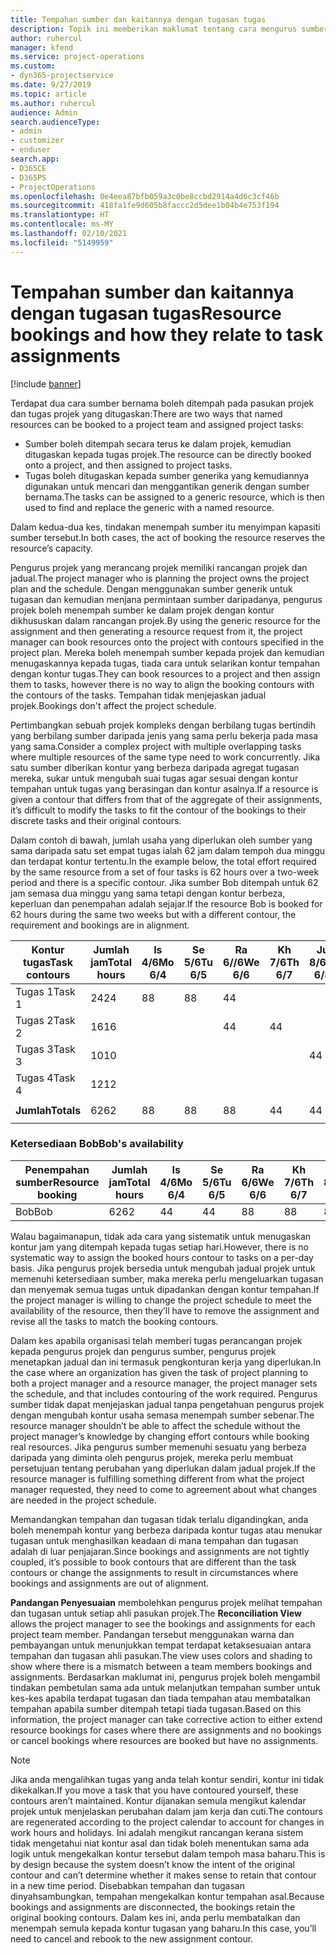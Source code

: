 ```yaml
---
title: Tempahan sumber dan kaitannya dengan tugasan tugas
description: Topik ini memberikan maklumat tentang cara mengurus sumber bernama, tempahan sumber dan tugasan tugas dan kaitannya antara satu sama lain.
author: ruhercul
manager: kfend
ms.service: project-operations
ms.custom:
- dyn365-projectservice
ms.date: 9/27/2019
ms.topic: article
ms.author: ruhercul
audience: Admin
search.audienceType:
- admin
- customizer
- enduser
search.app:
- D365CE
- D365PS
- ProjectOperations
ms.openlocfilehash: 0e4eea87bfb059a3c0be8ccbd2914a4d6c3cf46b
ms.sourcegitcommit: 418fa1fe9d605b8faccc2d5dee1b04b4e753f194
ms.translationtype: HT
ms.contentlocale: ms-MY
ms.lasthandoff: 02/10/2021
ms.locfileid: "5149959"
---
```

# <a name="resource-bookings-and-how-they-relate-to-task-assignments"></a><span data-ttu-id="9de7e-103">Tempahan sumber dan kaitannya dengan tugasan tugas</span><span class="sxs-lookup"><span data-stu-id="9de7e-103">Resource bookings and how they relate to task assignments</span></span>

[!include [banner](../includes/psa-now-project-operations.md)]

<span data-ttu-id="9de7e-104">Terdapat dua cara sumber bernama boleh ditempah pada pasukan projek dan tugas projek yang ditugaskan:</span><span class="sxs-lookup"><span data-stu-id="9de7e-104">There are two ways that named resources can be booked to a project team and assigned project tasks:</span></span>

- <span data-ttu-id="9de7e-105">Sumber boleh ditempah secara terus ke dalam projek, kemudian ditugaskan kepada tugas projek.</span><span class="sxs-lookup"><span data-stu-id="9de7e-105">The resource can be directly booked onto a project, and then assigned to project tasks.</span></span>
- <span data-ttu-id="9de7e-106">Tugas boleh ditugaskan kepada sumber generika yang kemudiannya digunakan untuk mencari dan menggantikan generik dengan sumber bernama.</span><span class="sxs-lookup"><span data-stu-id="9de7e-106">The tasks can be assigned to a generic resource, which is then used to find and replace the generic with a named resource.</span></span> 

<span data-ttu-id="9de7e-107">Dalam kedua-dua kes, tindakan menempah sumber itu menyimpan kapasiti sumber tersebut.</span><span class="sxs-lookup"><span data-stu-id="9de7e-107">In both cases, the act of booking the resource reserves the resource’s capacity.</span></span>

<span data-ttu-id="9de7e-108">Pengurus projek yang merancang projek memiliki rancangan projek dan jadual.</span><span class="sxs-lookup"><span data-stu-id="9de7e-108">The project manager who is planning the project owns the project plan and the schedule.</span></span> <span data-ttu-id="9de7e-109">Dengan menggunakan sumber generik untuk tugasan dan kemudian menjana permintaan sumber daripadanya, pengurus projek boleh menempah sumber ke dalam projek dengan kontur dikhususkan dalam rancangan projek.</span><span class="sxs-lookup"><span data-stu-id="9de7e-109">By using the generic resource for the assignment and then generating a resource request from it, the project manager can book resources onto the project with contours specified in the project plan.</span></span> <span data-ttu-id="9de7e-110">Mereka boleh menempah sumber kepada projek dan kemudian menugaskannya kepada tugas, tiada cara untuk selarikan kontur tempahan dengan kontur tugas.</span><span class="sxs-lookup"><span data-stu-id="9de7e-110">They can book resources to a project and then assign them to tasks, however there is no way to align the booking contours with the contours of the tasks.</span></span> <span data-ttu-id="9de7e-111">Tempahan tidak menjejaskan jadual projek.</span><span class="sxs-lookup"><span data-stu-id="9de7e-111">Bookings don't affect the project schedule.</span></span>

<span data-ttu-id="9de7e-112">Pertimbangkan sebuah projek kompleks dengan berbilang tugas bertindih yang berbilang sumber daripada jenis yang sama perlu bekerja pada masa yang sama.</span><span class="sxs-lookup"><span data-stu-id="9de7e-112">Consider a complex project with multiple overlapping tasks where multiple resources of the same type need to work concurrently.</span></span> <span data-ttu-id="9de7e-113">Jika satu sumber diberikan kontur yang berbeza daripada agregat tugasan mereka, sukar untuk mengubah suai tugas agar sesuai dengan kontur tempahan untuk tugas yang berasingan dan kontur asalnya.</span><span class="sxs-lookup"><span data-stu-id="9de7e-113">If a resource is given a contour that differs from that of the aggregate of their assignments, it’s difficult to modify the tasks to fit the contour of the bookings to their discrete tasks and their original contours.</span></span>

<span data-ttu-id="9de7e-114">Dalam contoh di bawah, jumlah usaha yang diperlukan oleh sumber yang sama daripada satu set empat tugas ialah 62 jam dalam tempoh dua minggu dan terdapat kontur tertentu.</span><span class="sxs-lookup"><span data-stu-id="9de7e-114">In the example below, the total effort required by the same resource from a set of four tasks is 62 hours over a two-week period and there is a specific contour.</span></span> <span data-ttu-id="9de7e-115">Jika sumber Bob ditempah untuk 62 jam semasa dua minggu yang sama tetapi dengan kontur berbeza, keperluan dan penempahan adalah sejajar.</span><span class="sxs-lookup"><span data-stu-id="9de7e-115">If the resource Bob is booked for 62 hours during the same two weeks but with a different contour, the requirement and bookings are in alignment.</span></span>

| <span data-ttu-id="9de7e-116">**Kontur tugas**</span><span class="sxs-lookup"><span data-stu-id="9de7e-116">**Task contours**</span></span>    | <span data-ttu-id="9de7e-117">**Jumlah jam**</span><span class="sxs-lookup"><span data-stu-id="9de7e-117">**Total hours**</span></span> | <span data-ttu-id="9de7e-118">Is 4/6</span><span class="sxs-lookup"><span data-stu-id="9de7e-118">Mo 6/4</span></span> | <span data-ttu-id="9de7e-119">Se 5/6</span><span class="sxs-lookup"><span data-stu-id="9de7e-119">Tu 6/5</span></span> | <span data-ttu-id="9de7e-120">Ra 6//6</span><span class="sxs-lookup"><span data-stu-id="9de7e-120">We 6/6</span></span> | <span data-ttu-id="9de7e-121">Kh 7/6</span><span class="sxs-lookup"><span data-stu-id="9de7e-121">Th 6/7</span></span> | <span data-ttu-id="9de7e-122">Ju 8/6</span><span class="sxs-lookup"><span data-stu-id="9de7e-122">Fr 6/8</span></span> | <span data-ttu-id="9de7e-123">Sa 9/6</span><span class="sxs-lookup"><span data-stu-id="9de7e-123">Sa 6/9</span></span> | <span data-ttu-id="9de7e-124">Ah 10/6</span><span class="sxs-lookup"><span data-stu-id="9de7e-124">Su 6/10</span></span> | <span data-ttu-id="9de7e-125">Is 11/6</span><span class="sxs-lookup"><span data-stu-id="9de7e-125">Mo 6/11</span></span> | <span data-ttu-id="9de7e-126">Se 12/6</span><span class="sxs-lookup"><span data-stu-id="9de7e-126">Tu 6/12</span></span> | <span data-ttu-id="9de7e-127">Ra 13/6</span><span class="sxs-lookup"><span data-stu-id="9de7e-127">We 6/13</span></span> | <span data-ttu-id="9de7e-128">Kh 14/6</span><span class="sxs-lookup"><span data-stu-id="9de7e-128">Th 6/14</span></span> | <span data-ttu-id="9de7e-129">Ju 15/6</span><span class="sxs-lookup"><span data-stu-id="9de7e-129">Fr 6/15</span></span> |
|----------------------|-----------------|--------|--------|--------|--------|--------|--------|---------|---------|---------|---------|---------|---------|
| <span data-ttu-id="9de7e-130">Tugas 1</span><span class="sxs-lookup"><span data-stu-id="9de7e-130">Task 1</span></span>               | <span data-ttu-id="9de7e-131">24</span><span class="sxs-lookup"><span data-stu-id="9de7e-131">24</span></span>              | <span data-ttu-id="9de7e-132">8</span><span class="sxs-lookup"><span data-stu-id="9de7e-132">8</span></span>      | <span data-ttu-id="9de7e-133">8</span><span class="sxs-lookup"><span data-stu-id="9de7e-133">8</span></span>      | <span data-ttu-id="9de7e-134">4</span><span class="sxs-lookup"><span data-stu-id="9de7e-134">4</span></span>      |        |        |        |         |         |         | <span data-ttu-id="9de7e-135">4</span><span class="sxs-lookup"><span data-stu-id="9de7e-135">4</span></span>       |         |         |
| <span data-ttu-id="9de7e-136">Tugas 2</span><span class="sxs-lookup"><span data-stu-id="9de7e-136">Task 2</span></span>               | <span data-ttu-id="9de7e-137">16</span><span class="sxs-lookup"><span data-stu-id="9de7e-137">16</span></span>              |        |        | <span data-ttu-id="9de7e-138">4</span><span class="sxs-lookup"><span data-stu-id="9de7e-138">4</span></span>      | <span data-ttu-id="9de7e-139">4</span><span class="sxs-lookup"><span data-stu-id="9de7e-139">4</span></span>      |        |        |         | <span data-ttu-id="9de7e-140">8</span><span class="sxs-lookup"><span data-stu-id="9de7e-140">8</span></span>       |         |         |         |         |
| <span data-ttu-id="9de7e-141">Tugas 3</span><span class="sxs-lookup"><span data-stu-id="9de7e-141">Task 3</span></span>               | <span data-ttu-id="9de7e-142">10</span><span class="sxs-lookup"><span data-stu-id="9de7e-142">10</span></span>              |        |        |        |        | <span data-ttu-id="9de7e-143">4</span><span class="sxs-lookup"><span data-stu-id="9de7e-143">4</span></span>      |        |         |         | <span data-ttu-id="9de7e-144">4</span><span class="sxs-lookup"><span data-stu-id="9de7e-144">4</span></span>       |         | <span data-ttu-id="9de7e-145">2</span><span class="sxs-lookup"><span data-stu-id="9de7e-145">2</span></span>       |         |
| <span data-ttu-id="9de7e-146">Tugas 4</span><span class="sxs-lookup"><span data-stu-id="9de7e-146">Task 4</span></span>               | <span data-ttu-id="9de7e-147">12</span><span class="sxs-lookup"><span data-stu-id="9de7e-147">12</span></span>              |        |        |        |        |        |        |         |         |         | <span data-ttu-id="9de7e-148">4</span><span class="sxs-lookup"><span data-stu-id="9de7e-148">4</span></span>       |         | <span data-ttu-id="9de7e-149">8</span><span class="sxs-lookup"><span data-stu-id="9de7e-149">8</span></span>       |
|                      |                 |        |        |        |        |        |        |         |         |         |         |         |         |
| <span data-ttu-id="9de7e-150">**Jumlah**</span><span class="sxs-lookup"><span data-stu-id="9de7e-150">**Totals**</span></span>           | <span data-ttu-id="9de7e-151">62</span><span class="sxs-lookup"><span data-stu-id="9de7e-151">62</span></span>              | <span data-ttu-id="9de7e-152">8</span><span class="sxs-lookup"><span data-stu-id="9de7e-152">8</span></span>      | <span data-ttu-id="9de7e-153">8</span><span class="sxs-lookup"><span data-stu-id="9de7e-153">8</span></span>      | <span data-ttu-id="9de7e-154">8</span><span class="sxs-lookup"><span data-stu-id="9de7e-154">8</span></span>      | <span data-ttu-id="9de7e-155">4</span><span class="sxs-lookup"><span data-stu-id="9de7e-155">4</span></span>      | <span data-ttu-id="9de7e-156">4</span><span class="sxs-lookup"><span data-stu-id="9de7e-156">4</span></span>      |        |         | <span data-ttu-id="9de7e-157">8</span><span class="sxs-lookup"><span data-stu-id="9de7e-157">8</span></span>       | <span data-ttu-id="9de7e-158">4</span><span class="sxs-lookup"><span data-stu-id="9de7e-158">4</span></span>       | <span data-ttu-id="9de7e-159">8</span><span class="sxs-lookup"><span data-stu-id="9de7e-159">8</span></span>       | <span data-ttu-id="9de7e-160">2</span><span class="sxs-lookup"><span data-stu-id="9de7e-160">2</span></span>       | <span data-ttu-id="9de7e-161">8</span><span class="sxs-lookup"><span data-stu-id="9de7e-161">8</span></span>       |
|                      |                 |        |        |        |        |        |        |         |         |         |         |

### <a name="bobs-availability"></a><span data-ttu-id="9de7e-162">Ketersediaan Bob</span><span class="sxs-lookup"><span data-stu-id="9de7e-162">Bob's availability</span></span>
| <span data-ttu-id="9de7e-163">**Penempahan sumber**</span><span class="sxs-lookup"><span data-stu-id="9de7e-163">**Resource   booking**</span></span> | <span data-ttu-id="9de7e-164">**Jumlah jam**</span><span class="sxs-lookup"><span data-stu-id="9de7e-164">**Total hours**</span></span> | <span data-ttu-id="9de7e-165">Is 4/6</span><span class="sxs-lookup"><span data-stu-id="9de7e-165">Mo 6/4</span></span> | <span data-ttu-id="9de7e-166">Se 5/6</span><span class="sxs-lookup"><span data-stu-id="9de7e-166">Tu 6/5</span></span> | <span data-ttu-id="9de7e-167">Ra 6/6</span><span class="sxs-lookup"><span data-stu-id="9de7e-167">We 6/6</span></span> | <span data-ttu-id="9de7e-168">Kh 7/6</span><span class="sxs-lookup"><span data-stu-id="9de7e-168">Th 6/7</span></span> | <span data-ttu-id="9de7e-169">Ju 8/6</span><span class="sxs-lookup"><span data-stu-id="9de7e-169">Fr 6/8</span></span> | <span data-ttu-id="9de7e-170">Sa 9/6</span><span class="sxs-lookup"><span data-stu-id="9de7e-170">Sa 6/9</span></span> | <span data-ttu-id="9de7e-171">Ah 10/6</span><span class="sxs-lookup"><span data-stu-id="9de7e-171">Su 6/10</span></span> | <span data-ttu-id="9de7e-172">Is 11/6</span><span class="sxs-lookup"><span data-stu-id="9de7e-172">Mo 6/11</span></span> | <span data-ttu-id="9de7e-173">Se 12/6</span><span class="sxs-lookup"><span data-stu-id="9de7e-173">Tu 6/12</span></span> | <span data-ttu-id="9de7e-174">Ra 13/6</span><span class="sxs-lookup"><span data-stu-id="9de7e-174">We 6/13</span></span> | <span data-ttu-id="9de7e-175">Kh 14/6</span><span class="sxs-lookup"><span data-stu-id="9de7e-175">Th 6/14</span></span> | <span data-ttu-id="9de7e-176">Ju 15/6</span><span class="sxs-lookup"><span data-stu-id="9de7e-176">Fr 6/15</span></span> |
|------------------------|-----------------|--------|--------|--------|--------|--------|--------|---------|---------|---------|---------|---------|---------|
| <span data-ttu-id="9de7e-177">Bob</span><span class="sxs-lookup"><span data-stu-id="9de7e-177">Bob</span></span>                    | <span data-ttu-id="9de7e-178">62</span><span class="sxs-lookup"><span data-stu-id="9de7e-178">62</span></span>              | <span data-ttu-id="9de7e-179">4</span><span class="sxs-lookup"><span data-stu-id="9de7e-179">4</span></span>      | <span data-ttu-id="9de7e-180">4</span><span class="sxs-lookup"><span data-stu-id="9de7e-180">4</span></span>      | <span data-ttu-id="9de7e-181">8</span><span class="sxs-lookup"><span data-stu-id="9de7e-181">8</span></span>      | <span data-ttu-id="9de7e-182">8</span><span class="sxs-lookup"><span data-stu-id="9de7e-182">8</span></span>      | <span data-ttu-id="9de7e-183">8</span><span class="sxs-lookup"><span data-stu-id="9de7e-183">8</span></span>      |        |         | <span data-ttu-id="9de7e-184">4</span><span class="sxs-lookup"><span data-stu-id="9de7e-184">4</span></span>       | <span data-ttu-id="9de7e-185">4</span><span class="sxs-lookup"><span data-stu-id="9de7e-185">4</span></span>       | <span data-ttu-id="9de7e-186">8</span><span class="sxs-lookup"><span data-stu-id="9de7e-186">8</span></span>       | <span data-ttu-id="9de7e-187">8</span><span class="sxs-lookup"><span data-stu-id="9de7e-187">8</span></span>       | <span data-ttu-id="9de7e-188">6</span><span class="sxs-lookup"><span data-stu-id="9de7e-188">6</span></span>       |

<span data-ttu-id="9de7e-189">Walau bagaimanapun, tidak ada cara yang sistematik untuk menugaskan kontur jam yang ditempah kepada tugas setiap hari.</span><span class="sxs-lookup"><span data-stu-id="9de7e-189">However, there is no systematic way to assign the booked hours contour to tasks on a per-day basis.</span></span> <span data-ttu-id="9de7e-190">Jika pengurus projek bersedia untuk mengubah jadual projek untuk memenuhi ketersediaan sumber, maka mereka perlu mengeluarkan tugasan dan menyemak semua tugas untuk dipadankan dengan kontur tempahan.</span><span class="sxs-lookup"><span data-stu-id="9de7e-190">If the project manager is willing to change the project schedule to meet the availability of the resource, then they’ll have to remove the assignment and revise all the tasks to match the booking contours.</span></span>

<span data-ttu-id="9de7e-191">Dalam kes apabila organisasi telah memberi tugas perancangan projek kepada pengurus projek dan pengurus sumber, pengurus projek menetapkan jadual dan ini termasuk pengkonturan kerja yang diperlukan.</span><span class="sxs-lookup"><span data-stu-id="9de7e-191">In the case where an organization has given the task of project planning to both a project manager and a resource manager, the project manager sets the schedule, and that includes contouring of the work required.</span></span> <span data-ttu-id="9de7e-192">Pengurus sumber tidak dapat menjejaskan jadual tanpa pengetahuan pengurus projek dengan mengubah kontur usaha semasa menempah sumber sebenar.</span><span class="sxs-lookup"><span data-stu-id="9de7e-192">The resource manager shouldn’t be able to affect the schedule without the project manager’s knowledge by changing effort contours while booking real resources.</span></span> <span data-ttu-id="9de7e-193">Jika pengurus sumber memenuhi sesuatu yang berbeza daripada yang diminta oleh pengurus projek, mereka perlu membuat persetujuan tentang perubahan yang diperlukan dalam jadual projek.</span><span class="sxs-lookup"><span data-stu-id="9de7e-193">If the resource manager is fulfilling something different from what the project manager requested, they need to come to agreement about what changes are needed in the project schedule.</span></span>

<span data-ttu-id="9de7e-194">Memandangkan tempahan dan tugasan tidak terlalu digandingkan, anda boleh menempah kontur yang berbeza daripada kontur tugas atau menukar tugasan untuk menghasilkan keadaan di mana tempahan dan tugasan adalah di luar penjajaran.</span><span class="sxs-lookup"><span data-stu-id="9de7e-194">Since bookings and assignments are not tightly coupled, it’s possible to book contours that are different than the task contours or change the assignments to result in circumstances where bookings and assignments are out of alignment.</span></span>

<span data-ttu-id="9de7e-195">**Pandangan Penyesuaian** membolehkan pengurus projek melihat tempahan dan tugasan untuk setiap ahli pasukan projek.</span><span class="sxs-lookup"><span data-stu-id="9de7e-195">The **Reconciliation View** allows the project manager to see the bookings and assignments for each project team member.</span></span> <span data-ttu-id="9de7e-196">Pandangan tersebut menggunakan warna dan pembayangan untuk menunjukkan tempat terdapat ketaksesuaian antara tempahan dan tugasan ahli pasukan.</span><span class="sxs-lookup"><span data-stu-id="9de7e-196">The view uses colors and shading to show where there is a mismatch between a team members bookings and assignments.</span></span> <span data-ttu-id="9de7e-197">Berdasarkan maklumat ini, pengurus projek boleh mengambil tindakan pembetulan sama ada untuk melanjutkan tempahan sumber untuk kes-kes apabila terdapat tugasan dan tiada tempahan atau membatalkan tempahan apabila sumber ditempah tetapi tiada tugasan.</span><span class="sxs-lookup"><span data-stu-id="9de7e-197">Based on this information, the project manager can take corrective action to either extend resource bookings for cases where there are assignments and no bookings or cancel bookings where resources are booked but have no assignments.</span></span>

> [!NOTE]
> <span data-ttu-id="9de7e-198">Jika anda mengalihkan tugas yang anda telah kontur sendiri, kontur ini tidak dikekalkan.</span><span class="sxs-lookup"><span data-stu-id="9de7e-198">If you move a task that you have contoured yourself, these contours aren’t maintained.</span></span> <span data-ttu-id="9de7e-199">Kontur dijanakan semula mengikut kalendar projek untuk menjelaskan perubahan dalam jam kerja dan cuti.</span><span class="sxs-lookup"><span data-stu-id="9de7e-199">The contours are regenerated according to the project calendar to account for changes in work hours and holidays.</span></span> <span data-ttu-id="9de7e-200">Ini adalah mengikut rancangan kerana sistem tidak mengetahui niat kontur asal dan tidak boleh menentukan sama ada logik untuk mengekalkan kontur tersebut dalam tempoh masa baharu.</span><span class="sxs-lookup"><span data-stu-id="9de7e-200">This is by design because the system doesn’t know the intent of the original contour and can’t determine whether it makes sense to retain that contour in a new time period.</span></span> <span data-ttu-id="9de7e-201">Disebabkan tempahan dan tugasan dinyahsambungkan, tempahan mengekalkan kontur tempahan asal.</span><span class="sxs-lookup"><span data-stu-id="9de7e-201">Because bookings and assignments are disconnected, the bookings retain the original booking contours.</span></span> <span data-ttu-id="9de7e-202">Dalam kes ini, anda perlu membatalkan dan menempah semula kepada kontur tugasan yang baharu.</span><span class="sxs-lookup"><span data-stu-id="9de7e-202">In this case, you’ll need to cancel and rebook to the new assignment contour.</span></span>

